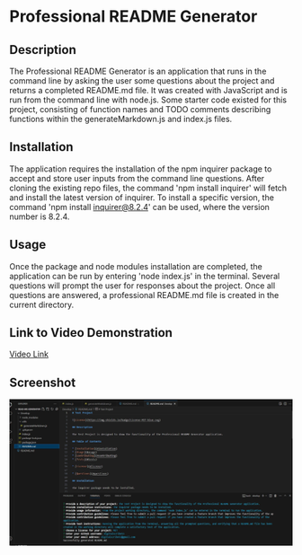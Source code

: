 # Professional README Generator

## Description

The Professional README Generator is an application that runs in the command line by asking the user some questions about the project and returns a completed README.md file. It was created with JavaScript and is run from the command line with node.js. Some starter code existed for this project, consisting of function names and TODO comments describing functions within the generateMarkdown.js and index.js files. 

## Installation

The application requires the installation of the npm inquirer package to accept and store user inputs from the command line questions. After cloning the existing repo files, the command 'npm install inquirer' will fetch and install the latest version of inquirer. To install a specific version, the command 'npm install inquirer@8.2.4' can be used, where the version number is 8.2.4. 

## Usage 

Once the package and node modules installation are completed, the application can be run by entering 'node index.js' in the terminal. Several questions will prompt the user for responses about the project. Once all questions are answered, a professional README.md file is created in the current directory. 

## Link to Video Demonstration

[Video Link](https://drive.google.com/file/d/1QSBBMZpI_HKMKYnDWIzrzvG9siFhitdu/view)

## Screenshot 

![README Generator Screenshot](develop/images/read-me-generator-scrn-sht_.JPG)

